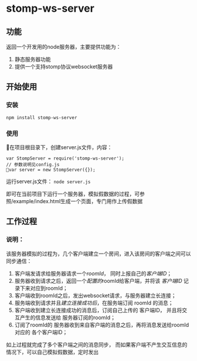 # stomp-ws-server

## 功能  

返回一个开发用的node服务器，主要提供功能为：  
1. 静态服务器功能  
2. 提供一个支持stomp协议websocket服务器  

## 开始使用  
### 安装
`npm install stomp-ws-server`
### 使用  
在项目根目录下，创建server.js文件，内容：
```
var StompServer = require('stomp-ws-server');
// 参数说明见config.js
var server = new StompServer({});
```
运行server.js文件：
`node server.js` 
  
即可在当前项目下运行一个服务器，模拟假数据的过程，可参照/example/index.html生成一个页面，专门用作上传假数据

## 工作过程  
### 说明：  
该服务器模拟的过程为，几个客户端建立一个房间，进入该房间的客户端之间可以同步通信：
1. 客户端发请求给服务器请求一个*roomId*， 同时上报自己的*客户端ID*；  
2. 服务器收到请求之后，返回一个*配置的*roomId给客户端，并将该 *客户端ID* 记录下来对应到roomId；  
3. 客户端收到roomId之后，发出websocket请求，与服务器建立长连接；  
4. 服务端收到请求并且*建立连接成功后*，在服务端订阅 roomId 的消息； 
5. 客户端收到建立长连接成功的消息后，订阅自己上传的 客户端ID， 并且将交互产生的信息发送给 服务器订阅的roomId；  
6. 订阅了roomId的 服务器收到来自客户端的消息之后，再将消息发送给roomId对应的 各个客户端ID；  

如上过程就完成了多个客户端之间的消息同步， 而如果客户端不产生交互信息的情况下，可以自己模拟假数据，定时发出


